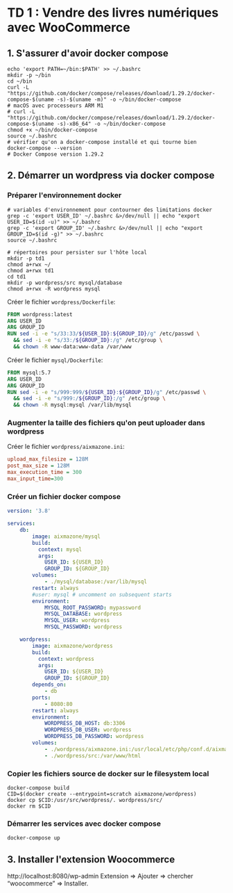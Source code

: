 # TD 1 : Vendre des livres numériques avec WooCommerce

## 1. S'assurer d'avoir docker compose

```shell
echo 'export PATH=~/bin:$PATH' >> ~/.bashrc
mkdir -p ~/bin
cd ~/bin
curl -L "https://github.com/docker/compose/releases/download/1.29.2/docker-compose-$(uname -s)-$(uname -m)" -o ~/bin/docker-compose
# macOS avec processeurs ARM M1
# curl -L "https://github.com/docker/compose/releases/download/1.29.2/docker-compose-$(uname -s)-x86_64" -o ~/bin/docker-compose
chmod +x ~/bin/docker-compose
source ~/.bashrc
# vérifier qu'on a docker-compose installé et qui tourne bien
docker-compose --version
# Docker Compose version 1.29.2
```

## 2. Démarrer un wordpress via docker compose

### Préparer l'environnement docker

```shell
# variables d'environnement pour contourner des limitations docker
grep -c 'export USER_ID' ~/.bashrc &>/dev/null || echo "export USER_ID=$(id -u)" >> ~/.bashrc
grep -c 'export GROUP_ID' ~/.bashrc &>/dev/null || echo "export GROUP_ID=$(id -g)" >> ~/.bashrc
source ~/.bashrc
```

```shell
# répertoires pour persister sur l'hôte local
mkdir -p td1
chmod a+rwx ~/
chmod a+rwx td1
cd td1
mkdir -p wordpress/src mysql/database
chmod a+rwx -R wordpress mysql
```

Créer le fichier `wordpress/Dockerfile`:
```dockerfile
FROM wordpress:latest
ARG USER_ID
ARG GROUP_ID
RUN sed -i -e "s/33:33/${USER_ID}:${GROUP_ID}/g" /etc/passwd \
  && sed -i -e "s/33:/${GROUP_ID}:/g" /etc/group \
  && chown -R www-data:www-data /var/www
```

Créer le fichier `mysql/Dockerfile`:
```dockerfile
FROM mysql:5.7
ARG USER_ID
ARG GROUP_ID
RUN sed -i -e "s/999:999/${USER_ID}:${GROUP_ID}/g" /etc/passwd \
  && sed -i -e "s/999:/${GROUP_ID}:/g" /etc/group \
  && chown -R mysql:mysql /var/lib/mysql
```

### Augmenter la taille des fichiers qu'on peut uploader dans wordpress


Créer le fichier `wordpress/aixmazone.ini`:
```ini
upload_max_filesize = 128M
post_max_size = 128M
max_execution_time = 300
max_input_time=300
```

### Créer un fichier docker compose

```yaml
version: '3.8'

services:
    db:
        image: aixmazone/mysql
        build:
          context: mysql
          args:
            USER_ID: ${USER_ID}
            GROUP_ID: ${GROUP_ID}
        volumes:
            - ./mysql/database:/var/lib/mysql
        restart: always
        #user: mysql # uncomment on subsequent starts
        environment:
            MYSQL_ROOT_PASSWORD: mypassword
            MYSQL_DATABASE: wordpress
            MYSQL_USER: wordpress
            MYSQL_PASSWORD: wordpress

    wordpress:
        image: aixmazone/wordpress
        build:
          context: wordpress
          args:
            USER_ID: ${USER_ID}
            GROUP_ID: ${GROUP_ID}
        depends_on:
            - db
        ports:
            - 8080:80
        restart: always
        environment:
            WORDPRESS_DB_HOST: db:3306
            WORDPRESS_DB_USER: wordpress
            WORDPRESS_DB_PASSWORD: wordpress
        volumes:
            - ./wordpress/aixmazone.ini:/usr/local/etc/php/conf.d/aixmazone.ini:ro
            - ./wordpress/src:/var/www/html
```

### Copier les fichiers source de docker sur le filesystem local


```shell
docker-compose build
CID=$(docker create --entrypoint=scratch aixmazone/wordpress)
docker cp $CID:/usr/src/wordpress/. wordpress/src/
docker rm $CID
```

### Démarrer les services avec docker compose

```shell
docker-compose up
```

## 3. Installer l'extension Woocommerce

http://localhost:8080/wp-admin
Extension ⇒ Ajouter ⇒ chercher “woocommerce” ⇒ Installer.

